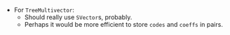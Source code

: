 - For `TreeMultivector`:
  - Should really use `SVector`s, probably.
  - Perhaps it would be more efficient to store `codes` and `coeffs` in pairs.
